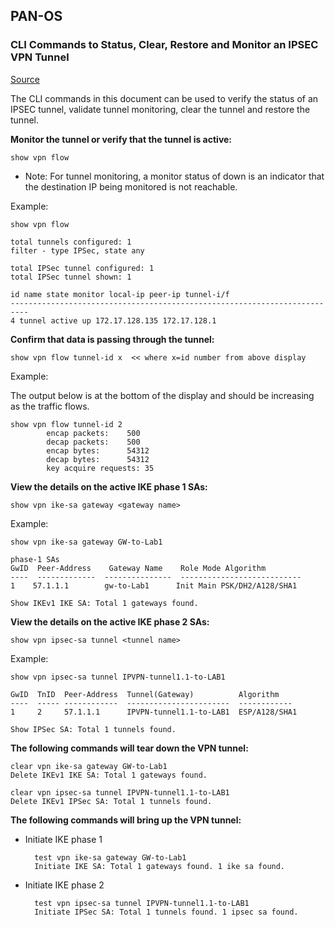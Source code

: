 ## PAN-OS
### CLI Commands to Status, Clear, Restore and Monitor an IPSEC VPN Tunnel

[Source](https://live.paloaltonetworks.com/t5/Learning-Articles/CLI-Commands-to-Status-Clear-Restore-and-Monitor-an-IPSEC-VPN/ta-p/55917)

The CLI commands in this document can be used to verify the status of an IPSEC tunnel, validate tunnel monitoring, clear the tunnel and restore the tunnel.


**Monitor the tunnel or verify that the tunnel is active:**

	show vpn flow

 - Note: For tunnel monitoring, a monitor status of down is an indicator that the destination IP being monitored is not reachable.

Example:

	show vpn flow

	total tunnels configured: 1
	filter - type IPSec, state any

	total IPSec tunnel configured: 1
	total IPSec tunnel shown: 1

	id name state monitor local-ip peer-ip tunnel-i/f
	--------------------------------------------------------------------------
	4 tunnel active up 172.17.128.135 172.17.128.1
 
**Confirm that data is passing through the tunnel:**

	show vpn flow tunnel-id x  << where x=id number from above display

 

Example:

The output below is at the bottom of the display and should be increasing as the traffic flows.

 

	show vpn flow tunnel-id 2
	        encap packets:    500
	        decap packets:    500
	        encap bytes:      54312
	        decap bytes:      54312
	        key acquire requests: 35

**View the details on the active IKE phase 1 SAs:**

	show vpn ike-sa gateway <gateway name>

 

Example:

	show vpn ike-sa gateway GW-to-Lab1
	 
	phase-1 SAs
	GwID  Peer-Address    Gateway Name    Role Mode Algorithm
	----  -------------  ---------------  ---------------------------               
	1    57.1.1.1        gw-to-Lab1      Init Main PSK/DH2/A128/SHA1
	 
	Show IKEv1 IKE SA: Total 1 gateways found.


**View the details on the active IKE phase 2 SAs:**

	show vpn ipsec-sa tunnel <tunnel name>

 

Example:

	show vpn ipsec-sa tunnel IPVPN-tunnel1.1-to-LAB1
	 
	GwID  TnID  Peer-Address  Tunnel(Gateway)          Algorithm     
	----  ----- ------------  -----------------------  ------------
	1     2     57.1.1.1      IPVPN-tunnel1.1-to-LAB1  ESP/A128/SHA1
	 
	Show IPSec SA: Total 1 tunnels found.


**The following commands will tear down the VPN tunnel:**

	clear vpn ike-sa gateway GW-to-Lab1
	Delete IKEv1 IKE SA: Total 1 gateways found.
	 
	clear vpn ipsec-sa tunnel IPVPN-tunnel1.1-to-LAB1
	Delete IKEv1 IPSec SA: Total 1 tunnels found.

 

**The following commands will bring up the VPN tunnel:**

- Initiate IKE phase 1

		test vpn ike-sa gateway GW-to-Lab1
		Initiate IKE SA: Total 1 gateways found. 1 ike sa found.


- Initiate IKE phase 2  

		test vpn ipsec-sa tunnel IPVPN-tunnel1.1-to-LAB1
		Initiate IPSec SA: Total 1 tunnels found. 1 ipsec sa found.